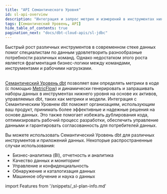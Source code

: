 ```yaml
---
title: "API Семантического Уровня"
id: sl-api-overview
description: "Интеграция и запрос метрик и измерений в инструментах нижнего уровня с использованием API Семантического Уровня"
tags: [Семантический Уровень, API]
hide_table_of_contents: true
pagination_next: "docs/dbt-cloud-apis/sl-jdbc"
---
```


Быстрый рост различных инструментов в современном стекe данных помог специалистам по данным удовлетворить разнообразные потребности различных команд. Однако недостатком этого роста является фрагментация бизнес-логики между командами, инструментами и рабочими нагрузками.<br /><br />

[Семантический Уровень dbt](/docs/use-dbt-semantic-layer/dbt-sl) позволяет вам определять метрики в коде (с помощью [MetricFlow](/docs/build/about-metricflow)) и динамически генерировать и запрашивать наборы данных в инструментах нижнего уровня на основе их активов, управляемых dbt, таких как метрики и модели. Интеграция с Семантическим Уровнем dbt поможет организациям, использующим ваш продукт, принимать более эффективные и надежные решения на основе данных. Это также помогает избежать дублирования кода, оптимизировать рабочий процесс разработки, обеспечить управление данными и гарантировать согласованность для потребителей данных.

Вы можете использовать Семантический Уровень dbt для различных инструментов и приложений данных. Некоторые распространенные случаи использования:

* Бизнес-аналитика (BI), отчетность и аналитика
* Качество данных и мониторинг
* Управление и конфиденциальность
* Обнаружение и каталогизация данных
* Машинное обучение и наука о данных

<!-- этот фрагмент находится здесь: https://github.com/dbt-labs/docs.getdbt.com/website/snippets/_sl-plan-info. Используйте его на разных страницах и адаптируйте сообщение в зависимости от того, какой экземпляр может получить доступ к SL и на каком этапе жизненного цикла продукта мы находимся. -->

import Features from '/snippets/_sl-plan-info.md'

<Features
product="Семантический Уровень dbt"
plan="dbt Cloud Team или Enterprise"
/>

<div className="grid--3-col">

<Card
    title="JDBC API"
    body="Используйте JDBC-драйвер для запроса метрик и измерений в инструментах нижнего уровня, а также для предоставления стандартной функциональности метаданных."
    link="/docs/dbt-cloud-apis/sl-jdbc"
    icon="dbt-bit"/>

<Card
    title="GraphQL API"
    body="Используйте GraphQL для запроса метрик и измерений в инструментах нижнего уровня."
    link="/docs/dbt-cloud-apis/sl-graphql"
    icon="dbt-bit"/>

<Card
    title="Python SDK"
    body="Используйте Python SDK для взаимодействия с Семантическим Уровнем dbt с помощью Python."
    link="/docs/dbt-cloud-apis/sl-python"
    icon="dbt-bit"/>

</div>
